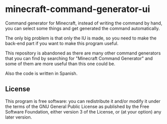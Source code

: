 # minecraft-command-generator-ui
Command generator for Minecraft, instead of writing the command by hand, you can select some things and get generated the command automatically.

The only big problem is that only the IU is made, so you need to make the back-end part if you want to make this program useful.

This repository is abandoned as there are many other command generators that you can find by searching for "Minecraft Command Generator" and some of them are more useful than this one could be.

Also the code is written in Spanish.

## License
This program is free software: you can redistribute it and/or modify it under the terms of the GNU General Public License as published by the Free Software Foundation, either version 3 of the License, or (at your option) any later version.
